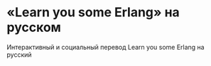 # «Learn you some Erlang» на русском

Интерактивный и социальный перевод Learn you some Erlang на русский